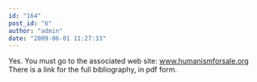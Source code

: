 ```yaml
---
id: "164"
post_id: "6"
author: "admin"
date: "2009-06-01 11:27:33"
---
```

Yes. You must go to the associated web site:
www.humanismforsale.org
There is a link for the full bibliography, in pdf form.
